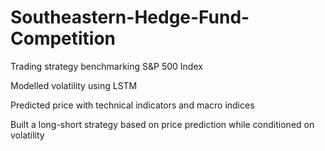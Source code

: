 # Southeastern-Hedge-Fund-Competition
Trading strategy benchmarking S&P 500 Index

Modelled volatility using LSTM

Predicted price with technical indicators and macro indices

Built a long-short strategy based on price prediction while conditioned on volatility
